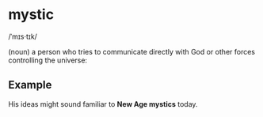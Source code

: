 # mystic

/ˈmɪs·tɪk/

(noun) a person who tries to communicate directly with God or other forces controlling the universe:

## Example

His ideas might sound familiar to **New Age mystics** today.
